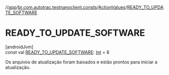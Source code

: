 //[app](../../../index.md)/[br.com.autotrac.testnanoclient.consts](../index.md)/[ActionValues](index.md)/[READY_TO_UPDATE_SOFTWARE](-r-e-a-d-y_-t-o_-u-p-d-a-t-e_-s-o-f-t-w-a-r-e.md)

# READY_TO_UPDATE_SOFTWARE

[androidJvm]\
const val [READY_TO_UPDATE_SOFTWARE](-r-e-a-d-y_-t-o_-u-p-d-a-t-e_-s-o-f-t-w-a-r-e.md): [Int](https://kotlinlang.org/api/latest/jvm/stdlib/kotlin/-int/index.html) = 8

Os arquivos de atualização foram baixados e estão prontos para iniciar a atualização.
